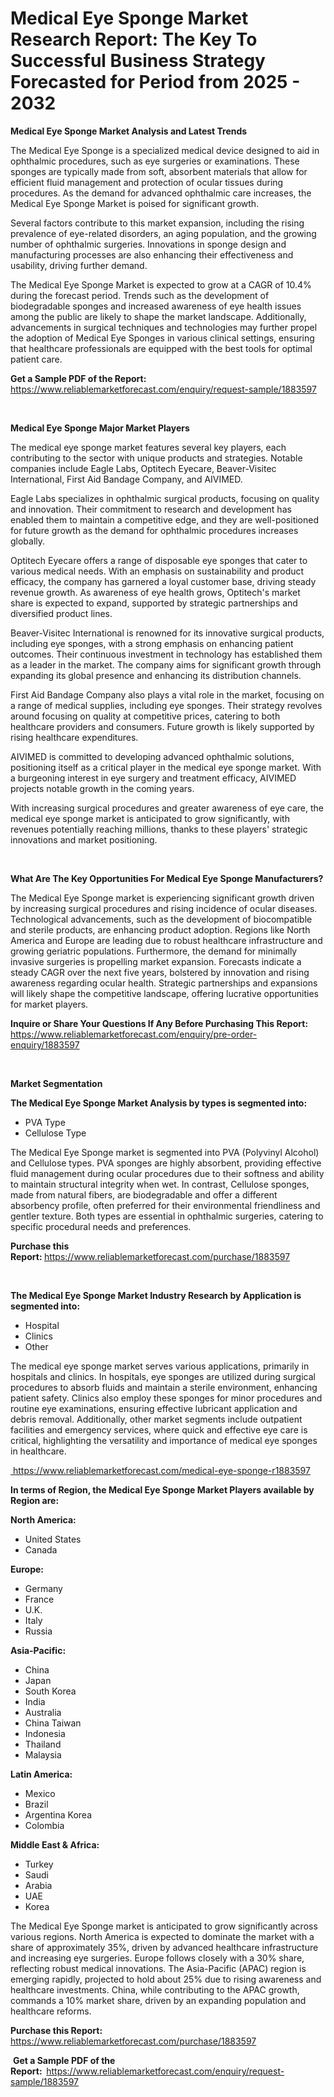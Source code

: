 <p><h1>Medical Eye Sponge Market Research Report: The Key To Successful Business Strategy Forecasted for Period from 2025 - 2032</h1></p><p><strong>Medical Eye Sponge Market Analysis and Latest Trends</strong></p>
<p><p>The Medical Eye Sponge is a specialized medical device designed to aid in ophthalmic procedures, such as eye surgeries or examinations. These sponges are typically made from soft, absorbent materials that allow for efficient fluid management and protection of ocular tissues during procedures. As the demand for advanced ophthalmic care increases, the Medical Eye Sponge Market is poised for significant growth. </p><p>Several factors contribute to this market expansion, including the rising prevalence of eye-related disorders, an aging population, and the growing number of ophthalmic surgeries. Innovations in sponge design and manufacturing processes are also enhancing their effectiveness and usability, driving further demand. </p><p>The Medical Eye Sponge Market is expected to grow at a CAGR of 10.4% during the forecast period. Trends such as the development of biodegradable sponges and increased awareness of eye health issues among the public are likely to shape the market landscape. Additionally, advancements in surgical techniques and technologies may further propel the adoption of Medical Eye Sponges in various clinical settings, ensuring that healthcare professionals are equipped with the best tools for optimal patient care.</p></p>
<p><strong>Get a Sample PDF of the Report:&nbsp;</strong> <a href="https://www.reliablemarketforecast.com/enquiry/request-sample/1883597?utm_campaign=1110&utm_medium=2&utm_source=Github&utm_content=ia&utm_term=14042025&utm_id=medical-eye-sponge">https://www.reliablemarketforecast.com/enquiry/request-sample/1883597</a></p>
<p>&nbsp;</p>
<p><strong>Medical Eye Sponge Major Market Players</strong></p>
<p><p>The medical eye sponge market features several key players, each contributing to the sector with unique products and strategies. Notable companies include Eagle Labs, Optitech Eyecare, Beaver-Visitec International, First Aid Bandage Company, and AIVIMED.</p><p>Eagle Labs specializes in ophthalmic surgical products, focusing on quality and innovation. Their commitment to research and development has enabled them to maintain a competitive edge, and they are well-positioned for future growth as the demand for ophthalmic procedures increases globally.</p><p>Optitech Eyecare offers a range of disposable eye sponges that cater to various medical needs. With an emphasis on sustainability and product efficacy, the company has garnered a loyal customer base, driving steady revenue growth. As awareness of eye health grows, Optitech's market share is expected to expand, supported by strategic partnerships and diversified product lines.</p><p>Beaver-Visitec International is renowned for its innovative surgical products, including eye sponges, with a strong emphasis on enhancing patient outcomes. Their continuous investment in technology has established them as a leader in the market. The company aims for significant growth through expanding its global presence and enhancing its distribution channels.</p><p>First Aid Bandage Company also plays a vital role in the market, focusing on a range of medical supplies, including eye sponges. Their strategy revolves around focusing on quality at competitive prices, catering to both healthcare providers and consumers. Future growth is likely supported by rising healthcare expenditures.</p><p>AIVIMED is committed to developing advanced ophthalmic solutions, positioning itself as a critical player in the medical eye sponge market. With a burgeoning interest in eye surgery and treatment efficacy, AIVIMED projects notable growth in the coming years.</p><p>With increasing surgical procedures and greater awareness of eye care, the medical eye sponge market is anticipated to grow significantly, with revenues potentially reaching millions, thanks to these players' strategic innovations and market positioning.</p></p>
<p>&nbsp;</p>
<p><strong>What Are The Key Opportunities For Medical Eye Sponge Manufacturers?</strong></p>
<p><p>The Medical Eye Sponge market is experiencing significant growth driven by increasing surgical procedures and rising incidence of ocular diseases. Technological advancements, such as the development of biocompatible and sterile products, are enhancing product adoption. Regions like North America and Europe are leading due to robust healthcare infrastructure and growing geriatric populations. Furthermore, the demand for minimally invasive surgeries is propelling market expansion. Forecasts indicate a steady CAGR over the next five years, bolstered by innovation and rising awareness regarding ocular health. Strategic partnerships and expansions will likely shape the competitive landscape, offering lucrative opportunities for market players.</p></p>
<p><strong>Inquire or Share Your Questions If Any Before Purchasing This Report:</strong> <a href="https://www.reliablemarketforecast.com/enquiry/pre-order-enquiry/1883597?utm_campaign=1110&utm_medium=2&utm_source=Github&utm_content=ia&utm_term=14042025&utm_id=medical-eye-sponge">https://www.reliablemarketforecast.com/enquiry/pre-order-enquiry/1883597</a></p>
<p>&nbsp;</p>
<p><strong>Market Segmentation</strong></p>
<p><strong>The Medical Eye Sponge Market Analysis by types is segmented into:</strong></p>
<p><ul><li>PVA Type</li><li>Cellulose Type</li></ul></p>
<p><p>The Medical Eye Sponge market is segmented into PVA (Polyvinyl Alcohol) and Cellulose types. PVA sponges are highly absorbent, providing effective fluid management during ocular procedures due to their softness and ability to maintain structural integrity when wet. In contrast, Cellulose sponges, made from natural fibers, are biodegradable and offer a different absorbency profile, often preferred for their environmental friendliness and gentler texture. Both types are essential in ophthalmic surgeries, catering to specific procedural needs and preferences.</p></p>
<p><strong>Purchase this Report:&nbsp;</strong><a href="https://www.reliablemarketforecast.com/purchase/1883597?utm_campaign=1110&utm_medium=2&utm_source=Github&utm_content=ia&utm_term=14042025&utm_id=medical-eye-sponge">https://www.reliablemarketforecast.com/purchase/1883597</a></p>
<p>&nbsp;</p>
<p><strong>The Medical Eye Sponge Market Industry Research by Application is segmented into:</strong></p>
<p><ul><li>Hospital</li><li>Clinics</li><li>Other</li></ul></p>
<p><p>The medical eye sponge market serves various applications, primarily in hospitals and clinics. In hospitals, eye sponges are utilized during surgical procedures to absorb fluids and maintain a sterile environment, enhancing patient safety. Clinics also employ these sponges for minor procedures and routine eye examinations, ensuring effective lubricant application and debris removal. Additionally, other market segments include outpatient facilities and emergency services, where quick and effective eye care is critical, highlighting the versatility and importance of medical eye sponges in healthcare.</p></p>
<p><a href="https://www.reliablemarketforecast.com/medical-eye-sponge-r1883597?utm_campaign=1110&utm_medium=2&utm_source=Github&utm_content=ia&utm_term=14042025&utm_id=medical-eye-sponge">&nbsp;https://www.reliablemarketforecast.com/medical-eye-sponge-r1883597</a></p>
<p><strong>In terms of Region, the Medical Eye Sponge Market Players available by Region are:</strong></p>
<p>
    <p> <strong> North America: </strong>
        <ul>
            <li>United States</li>
            <li>Canada</li>
        </ul>
        </p> 
    <p> <strong> Europe: </strong>
        <ul>
            <li>Germany</li>
            <li>France</li>
            <li>U.K.</li>
            <li>Italy</li>
            <li>Russia</li>
        </ul>
        </p> 
    <p> <strong> Asia-Pacific: </strong>
        <ul>
            <li>China</li>
            <li>Japan</li>
            <li>South Korea</li>
            <li>India</li>
            <li>Australia</li>
            <li>China Taiwan</li>
            <li>Indonesia</li>
            <li>Thailand</li>
            <li>Malaysia</li>
        </ul>
        </p> 
    <p> <strong> Latin America: </strong>
        <ul>
            <li>Mexico</li>
            <li>Brazil</li>
            <li>Argentina Korea</li>
            <li>Colombia</li>
        </ul>
        </p> 
    <p> <strong> Middle East & Africa: </strong>
        <ul>
            <li>Turkey</li>
            <li>Saudi</li>
            <li>Arabia</li>
            <li>UAE</li>
            <li>Korea</li>
        </ul>
    </p>
    </p>
<p><p>The Medical Eye Sponge market is anticipated to grow significantly across various regions. North America is expected to dominate the market with a share of approximately 35%, driven by advanced healthcare infrastructure and increasing eye surgeries. Europe follows closely with a 30% share, reflecting robust medical innovations. The Asia-Pacific (APAC) region is emerging rapidly, projected to hold about 25% due to rising awareness and healthcare investments. China, while contributing to the APAC growth, commands a 10% market share, driven by an expanding population and healthcare reforms.</p></p>
<p><strong>Purchase this Report: </strong><a href="https://www.reliablemarketforecast.com/purchase/1883597?utm_campaign=1110&utm_medium=2&utm_source=Github&utm_content=ia&utm_term=14042025&utm_id=medical-eye-sponge">https://www.reliablemarketforecast.com/purchase/1883597</a></p>
<p>&nbsp;<strong>Get a Sample PDF of the Report:&nbsp;&nbsp;</strong><a href="https://www.reliablemarketforecast.com/enquiry/request-sample/1883597?utm_campaign=1110&utm_medium=2&utm_source=Github&utm_content=ia&utm_term=14042025&utm_id=medical-eye-sponge">https://www.reliablemarketforecast.com/enquiry/request-sample/1883597</a></p>
<p><strong></strong></p>
<p><p></p><p></p><p></p></p>